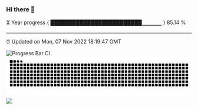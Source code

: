 ### Hi there 👋

⏳ Year progress { █████████████████████████▁▁▁▁▁ } 85.14 %

---

⏰ Updated on Mon, 07 Nov 2022 18:19:47 GMT

![Progress Bar CI](https://github.com/liununu/liununu/workflows/Progress%20Bar%20CI/badge.svg)![](https://raw.githubusercontent.com/L1cardo/L1cardo/main/assets/github-contribution-grid-snake.svg)![](https://raw.githubusercontent.com/seesaws/seesaws/main/assets/github-contribution-grid-snake.svg)

